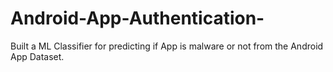 # Android-App-Authentication-
Built a ML Classifier for predicting if App is malware or not from the Android App Dataset.
